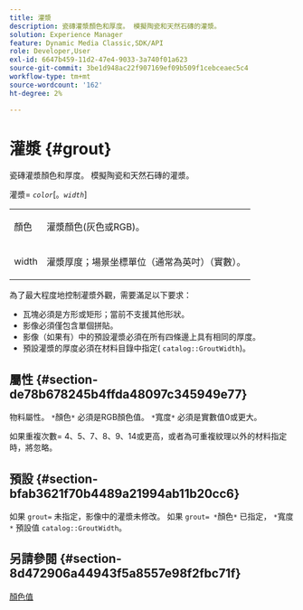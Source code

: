 ```yaml
---
title: 灌漿
description: 瓷磚灌漿顏色和厚度。 模擬陶瓷和天然石磚的灌漿。
solution: Experience Manager
feature: Dynamic Media Classic,SDK/API
role: Developer,User
exl-id: 6647b459-11d2-47e4-9033-3a740f01a623
source-git-commit: 3be1d948ac22f907169ef09b509f1cebceaec5c4
workflow-type: tm+mt
source-wordcount: '162'
ht-degree: 2%

---
```


# 灌漿 {#grout}

瓷磚灌漿顏色和厚度。 模擬陶瓷和天然石磚的灌漿。

灌漿= *`color`*[。*`width`*]

<table id="simpletable_302B78CFC8F14E0F962D1D2064AD1371"> 
 <tr class="strow"> 
  <td class="stentry"> <p> <span class="codeph"> <span class="varname"> 顏色 </span> </span> </p> </td>
  <td class="stentry"> <p>灌漿顏色(灰色或RGB)。 </p> </td> 
 </tr> 
 <tr class="strow"> 
  <td class="stentry"> <p> <span class="codeph"> <span class="varname"> width </span> </span> </p> </td>
  <td class="stentry"> <p>灌漿厚度；場景坐標單位（通常為英吋）（實數）。 </p> </td>
 </tr> 
</table>

為了最大程度地控制灌漿外觀，需要滿足以下要求：

* 瓦塊必須是方形或矩形；當前不支援其他形狀。
* 影像必須僅包含單個拼貼。
* 影像（如果有）中的預設灌漿必須在所有四條邊上具有相同的厚度。
* 預設灌漿的厚度必須在材料目錄中指定( `catalog::GroutWidth`)。

## 屬性 {#section-de78b678245b4ffda48097c345949e77}

物料屬性。 `*`顏色`*` 必須是RGB顏色值。 `*`寬度`*` 必須是實數值0或更大。

如果重複次數= 4、5、7、8、9、14或更高，或者為可重複紋理以外的材料指定時，將忽略。

## 預設 {#section-bfab3621f70b4489a21994ab11b20cc6}

如果 `grout=` 未指定，影像中的灌漿未修改。 如果 `grout= *`顏色`*` 已指定， `*`寬度`*` 預設值 `catalog::GroutWidth`。

## 另請參閱 {#section-8d472906a44943f5a8557e98f2fbc71f}

[顏色值](../../../../../ir-api/http-protocol/image-rendering-api-ref/c-ir-http-protocol-ref/c-ir-http-protocol-syntax-and-features/r-ir-color-values.md#reference-657f95c0841742d2a55a48bc938303f6)
